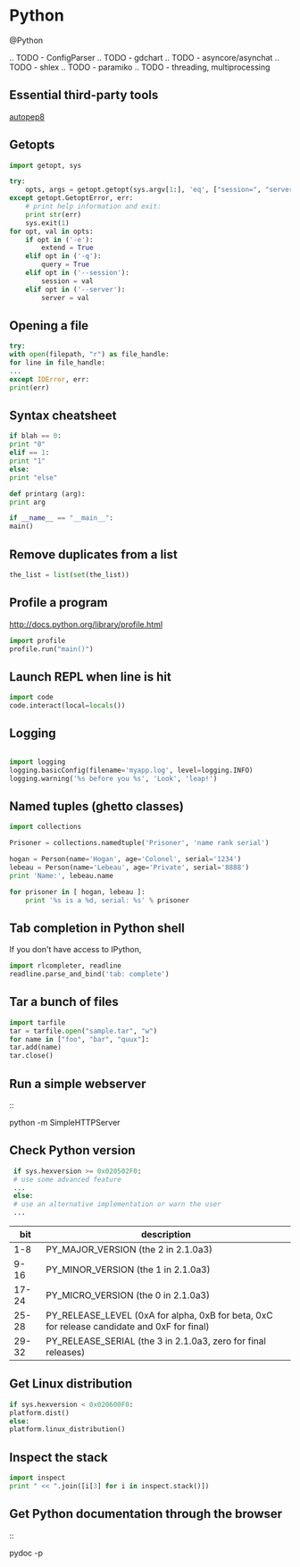 # Python
@Python

.. TODO - ConfigParser
.. TODO - gdchart
.. TODO - asyncore/asynchat
.. TODO - shlex
.. TODO - paramiko
.. TODO - threading, multiprocessing

Essential third-party tools
---------------------------

[autopep8](http://pypi.python.org/pypi/autopep8)

Getopts
-------

```python
import getopt, sys

try:
    opts, args = getopt.getopt(sys.argv[1:], 'eq', ["session=", "server="])
except getopt.GetoptError, err:
    # print help information and exit:
    print str(err)
    sys.exit(1)
for opt, val in opts:
    if opt in ('-e'):
        extend = True
    elif opt in ('-q'):
        query = True
    elif opt in ('--session'):
        session = val
    elif opt in ('--server'):
        server = val
```

Opening a file
--------------

```python
try:
with open(filepath, "r") as file_handle:
for line in file_handle:
...
except IOError, err:
print(err)
```

Syntax cheatsheet
-----------------

```python
if blah == 0:
print "0"
elif == 1:
print "1"
else:
print "else"

def printarg (arg):
print arg

if __name__ == "__main__":
main()
```

Remove duplicates from a list
-----------------------------

```python
the_list = list(set(the_list))
```

Profile a program
-----------------

<http://docs.python.org/library/profile.html>

```python
import profile
profile.run("main()")
```

Launch REPL when line is hit
----------------------------

```python
import code
code.interact(local=locals())
```

Logging
-------

```python

import logging
logging.basicConfig(filename='myapp.log', level=logging.INFO)
logging.warning('%s before you %s', 'Look', 'leap!')
```

Named tuples (ghetto classes)
-----------------------------

```python
import collections

Prisoner = collections.namedtuple('Prisoner', 'name rank serial')

hogan = Person(name='Hogan', age='Colonel', serial='1234')
lebeau = Person(name='Lebeau', age='Private', serial='8888')
print 'Name:', lebeau.name

for prisoner in [ hogan, lebeau ]:
    print '%s is a %d, serial: %s' % prisoner
```

Tab completion in Python shell
------------------------------

If you don't have access to IPython,

```python
import rlcompleter, readline
readline.parse_and_bind('tab: complete')
```

Tar a bunch of files
--------------------


```python
import tarfile
tar = tarfile.open("sample.tar", "w")
for name in ["foo", "bar", "quux"]:
tar.add(name)
tar.close()
```

Run a simple webserver
----------------------


::

 python -m SimpleHTTPServer

Check Python version
--------------------

```python
 if sys.hexversion >= 0x020502F0:
 # use some advanced feature
 ...
 else:
 # use an alternative implementation or warn the user
 ...
```

| bit   | description                                                                                 |
|-------|---------------------------------------------------------------------------------------------|
| 1-8   | PY_MAJOR_VERSION (the 2 in 2.1.0a3)                                                         |
| 9-16  | PY_MINOR_VERSION (the 1 in 2.1.0a3)                                                         |
| 17-24 | PY_MICRO_VERSION (the 0 in 2.1.0a3)                                                         |
| 25-28 | PY_RELEASE_LEVEL (0xA for alpha, 0xB for beta, 0xC for release candidate and 0xF for final) |
| 29-32 | PY_RELEASE_SERIAL (the 3 in 2.1.0a3, zero for final releases)                               |


Get Linux distribution
----------------------

```python
if sys.hexversion < 0x020600F0:
platform.dist()
else:
platform.linux_distribution()
```

Inspect the stack
-----------------

```python
import inspect
print " << ".join([i[3] for i in inspect.stack()])
```

Get Python documentation through the browser
--------------------------------------------

::

 pydoc -p <port>

